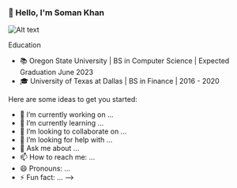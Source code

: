 ### 👋 Hello, I'm Soman Khan


![Alt text](<https://img.shields.io/badge/LinkedIn-0A66C2.svg?style=for-the-badge&logo=LinkedIn&logoColor=white>)

Education
- 📚 Oregon State University | BS in Computer Science | Expected Graduation June 2023
- 🎓 University of Texas at Dallas | BS in Finance | 2016 - 2020




Here are some ideas to get you started:

- 🔭 I’m currently working on ... 
- 🌱 I’m currently learning ...
- 👯 I’m looking to collaborate on ...
- 🤔 I’m looking for help with ...
- 💬 Ask me about ...
- 📫 How to reach me: ...
- 😄 Pronouns: ...
- ⚡ Fun fact: ...
-->
